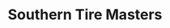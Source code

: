 ---
title: "Southern Tire Masters"
featured_image: '/images/gohugo-default-sample-hero-image.jpg'
description: "Best tires in town"
type: custom
layout: tireconnect
---